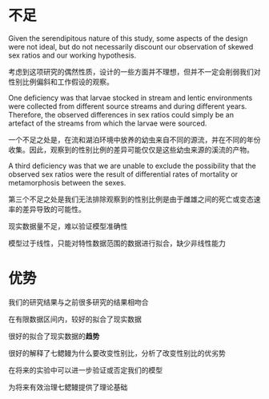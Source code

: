 # 不足

Given the serendipitous nature of this study, some aspects of the design were not ideal, but do not necessarily discount our observation of skewed sex ratios and our working hypothesis.

考虑到这项研究的偶然性质，设计的一些方面并不理想，但并不一定会削弱我们对性别比例偏斜和工作假设的观察。


One deficiency was that larvae stocked in stream and lentic environments were collected from different source streams and during different years. Therefore, the observed differences in sex ratios could simply be an artefact of the streams from which the larvae were sourced.

一个不足之处是，在流和湖泊环境中放养的幼虫来自不同的源流，并在不同的年份收集。因此，观察到的性别比例的差异可能仅仅是这些幼虫来源的溪流的产物。


A third deficiency was that we are unable to exclude the possibility that the observed sex ratios were the result of differential rates of mortality or metamorphosis between the sexes.

第三个不足之处是我们无法排除观察到的性别比例是由于雌雄之间的死亡或变态速率的差异导致的可能性。

现实数据量不足，难以验证模型准确性

模型过于线性，只能对特性数据范围的数据进行拟合，缺少非线性能力

# 优势

我们的研究结果与之前很多研究的结果相吻合

在有限数据区间内，较好的拟合了现实数据

很好的拟合了现实数据的**趋势**

很好的解释了七鳃鳗为什么要改变性别比，分析了改变性别比的优劣势

在将来的实验中可以进一步验证或否定我们的模型

为将来有效治理七鳃鳗提供了理论基础